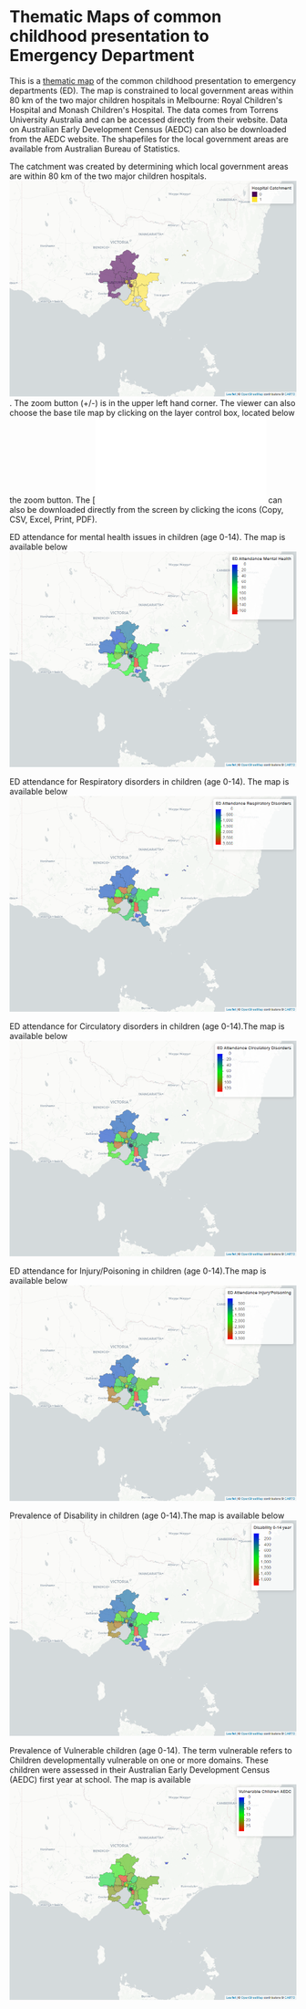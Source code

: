 # Thematic Maps of common childhood presentation to Emergency Department
This is a [thematic map](https://gntem2.github.io/MCHMap)  of the common childhood presentation to emergency departments (ED). The map is constrained to local government areas within 80 km of the two major children hospitals in Melbourne: Royal Children's Hospital and Monash Children's Hospital. The data comes from Torrens University Australia and can be accessed directly from their website. Data on Australian Early Development Census (AEDC) can also be downloaded from the AEDC website. The shapefiles for the local government areas are available from Australian Bureau of Statistics.

The catchment was created by determining which local government areas are within 80 km of the two major children hospitals. [![catchment](./ChildrenHospital.png)](./ChildrenHospital.html).  The zoom button (+/-) is in the upper left hand corner. The viewer can also choose the base tile map by clicking on the layer control box, located below the zoom button. The [![data(DT_DF.png)](./DT_DF.html) can also be downloaded directly from the screen by clicking the icons (Copy, CSV, Excel, Print, PDF).

ED attendance for mental health issues in children (age 0-14). The map is available below [![here](./MCH_Mental.png)](./MCH_Mental.html)

ED attendance for Respiratory disorders in children (age 0-14). The map is available below [![here](./MCH_Resp.png)](./MCH_Resp.html)

ED attendance for Circulatory disorders in children (age 0-14).The map is available below [![here](./MCH_Circ.png)](./MCH_Circ.html)

ED attendance for Injury/Poisoning in children (age 0-14).The map is available below [![here](./MCH_injury.png)](./MCH_injury.html)

Prevalence of Disability in children (age 0-14).The map is available below [![here](./MCH_disability.png)](./MCH_disability.html)

Prevalence of Vulnerable children (age 0-14). The term vulnerable refers to Children developmentally vulnerable on one or more domains. These children were assessed in their Australian Early Development Census (AEDC) first year at school. The map is available [![here](./MCH_AEDC.png)](./MCH_AEDC.html)

